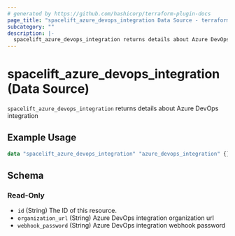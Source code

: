 ```yaml
---
# generated by https://github.com/hashicorp/terraform-plugin-docs
page_title: "spacelift_azure_devops_integration Data Source - terraform-provider-spacelift"
subcategory: ""
description: |-
  spacelift_azure_devops_integration returns details about Azure DevOps integration
---
```


# spacelift_azure_devops_integration (Data Source)

`spacelift_azure_devops_integration` returns details about Azure DevOps integration

## Example Usage

```terraform
data "spacelift_azure_devops_integration" "azure_devops_integration" {}
```

<!-- schema generated by tfplugindocs -->
## Schema

### Read-Only

- `id` (String) The ID of this resource.
- `organization_url` (String) Azure DevOps integration organization url
- `webhook_password` (String) Azure DevOps integration webhook password
